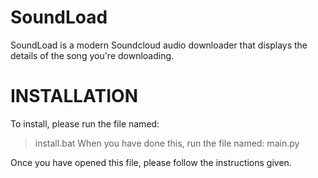 # SoundLoad
SoundLoad is a modern Soundcloud audio downloader that displays the details of the song you're downloading.

# INSTALLATION
To install, please run the file named:
> install.bat
> When you have done this, run the file named:
> main.py

Once you have opened this file, please follow the instructions given.
